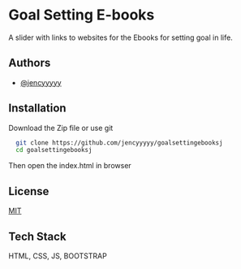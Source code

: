 
# Goal Setting E-books

A slider with links to websites for the Ebooks for setting goal in life. 
## Authors

- [@jencyyyyy](https://www.github.com/jencyyyyy)


## Installation

Download the Zip file or use git
```bash
  git clone https://github.com/jencyyyyy/goalsettingebooksj
  cd goalsettingebooksj
```
Then open the index.html in browser

## License

[MIT](https://choosealicense.com/licenses/mit/)


## Tech Stack

HTML, CSS, JS, BOOTSTRAP

